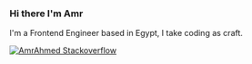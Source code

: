 ### Hi there I'm Amr 
I'm a Frontend Engineer based in Egypt, I take coding as craft.   
  
[![AmrAhmed Stackoverflow](https://github-readme-stackoverflow.vercel.app/?userID=8792439)](https://stackoverflow.com/users/8792439/amr)
